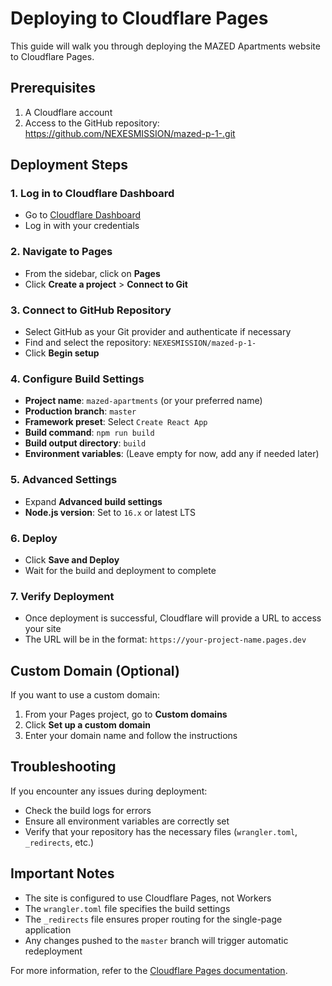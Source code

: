 # Deploying to Cloudflare Pages

This guide will walk you through deploying the MAZED Apartments website to Cloudflare Pages.

## Prerequisites

1. A Cloudflare account
2. Access to the GitHub repository: https://github.com/NEXESMISSION/mazed-p-1-.git

## Deployment Steps

### 1. Log in to Cloudflare Dashboard

- Go to [Cloudflare Dashboard](https://dash.cloudflare.com)
- Log in with your credentials

### 2. Navigate to Pages

- From the sidebar, click on **Pages**
- Click **Create a project** > **Connect to Git**

### 3. Connect to GitHub Repository

- Select GitHub as your Git provider and authenticate if necessary
- Find and select the repository: `NEXESMISSION/mazed-p-1-`
- Click **Begin setup**

### 4. Configure Build Settings

- **Project name**: `mazed-apartments` (or your preferred name)
- **Production branch**: `master`
- **Framework preset**: Select `Create React App`
- **Build command**: `npm run build`
- **Build output directory**: `build`
- **Environment variables**: (Leave empty for now, add any if needed later)

### 5. Advanced Settings

- Expand **Advanced build settings**
- **Node.js version**: Set to `16.x` or latest LTS

### 6. Deploy

- Click **Save and Deploy**
- Wait for the build and deployment to complete

### 7. Verify Deployment

- Once deployment is successful, Cloudflare will provide a URL to access your site
- The URL will be in the format: `https://your-project-name.pages.dev`

## Custom Domain (Optional)

If you want to use a custom domain:

1. From your Pages project, go to **Custom domains**
2. Click **Set up a custom domain**
3. Enter your domain name and follow the instructions

## Troubleshooting

If you encounter any issues during deployment:

- Check the build logs for errors
- Ensure all environment variables are correctly set
- Verify that your repository has the necessary files (`wrangler.toml`, `_redirects`, etc.)

## Important Notes

- The site is configured to use Cloudflare Pages, not Workers
- The `wrangler.toml` file specifies the build settings
- The `_redirects` file ensures proper routing for the single-page application
- Any changes pushed to the `master` branch will trigger automatic redeployment

For more information, refer to the [Cloudflare Pages documentation](https://developers.cloudflare.com/pages).
